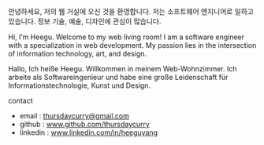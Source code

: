 안녕하세요, 저의 웹 거실에 오신 것을 환영합니다. 저는 소프트웨어 엔지니어로 일하고 있습니다. 정보 기술, 예술, 디자인에 관심이 많습니다.

Hi, I’m Heegu. Welcome to my web living room! I am a software engineer with a specialization in web development. My passion lies in the intersection of information technology, art, and design.

Hallo, Ich heiße Heegu. Willkommen in meinem Web-Wohnzimmer. Ich arbeite als Softwareingenieur und habe eine große Leidenschaft für Informationstechnologie, Kunst und Design.

contact
- email : thursdaycurry@gmail.com
- github : www.github.com/thursdaycurry
- linkedin : www.linkedin.com/in/heeguyang
